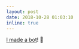 ```yaml
---
layout: post
date: 2018-10-28 01:03:10
inline: true
---
```


[I made a bot](https://ss4ws.github.io/blog/2018/bot-making/)! 🤖 